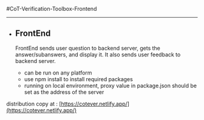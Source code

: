 #CoT-Verification-Toolbox-Frontend

---

- ## FrontEnd
    FrontEnd sends user question to backend server, gets the answer/subanswers, and display it. It also sends user feedback to backend server.

    - can be run on any platform
    - use npm install to install required packages
    - running on local environment, proxy value in package.json should be set as the address of the server

distribution copy at : [https://cotever.netlify.app/](https://cotever.netlify.app/)
